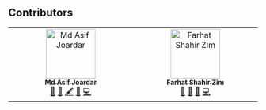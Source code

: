 ## Contributors

<!-- ALL-CONTRIBUTORS-LIST:START - Do not remove or modify this section -->
<!-- prettier-ignore-start -->
<!-- markdownlint-disable -->
<table>
  <tbody>
    <tr>
      <td align="center" valign="top" width="16.66%"><a href="https://github.com/asifjoardar"><img src="https://avatars1.githubusercontent.com/u/35629053?v=4?s=100" width="100px;" alt="Md Asif Joardar"/><br /><sub><b>Md Asif Joardar</b></sub></a><br /><a href="#projectManagement-asifjoardar" title="Project Management">📆</a> <a href="#maintenance-asifjoardar" title="Maintenance">🚧</a> <a href="#content-asifjoardar" title="Content">🖋</a> <a href="https://github.com/asifjoardar/Design-Patterns-Palette/pulls?q=is%3Apr+reviewed-by%3Aasifjoardar" title="Reviewed Pull Requests">👀</a> <a href="https://github.com/asifjoardar/Design-Patterns-Palette/commits?author=asifjoardar" title="Code">💻</a></td>
      <td align="center" valign="top" width="16.66%"><a href="https://medium.com/@farhatshahirzim"><img src="https://avatars.githubusercontent.com/u/27778619?v=4?s=100" width="100px;" alt="Farhat Shahir Zim"/><br /><sub><b>Farhat Shahir Zim</b></sub></a><br /><a href="#projectManagement-zim0101" title="Project Management">📆</a> <a href="#maintenance-zim0101" title="Maintenance">🚧</a> <a href="https://github.com/asifjoardar/Design-Patterns-Palette/pulls?q=is%3Apr+reviewed-by%3Azim0101" title="Reviewed Pull Requests">👀</a> <a href="https://github.com/asifjoardar/Design-Patterns-Palette/commits?author=zim0101" title="Code">💻</a></td>
    </tr>
  </tbody>
</table>

<!-- markdownlint-restore -->
<!-- prettier-ignore-end -->

<!-- ALL-CONTRIBUTORS-LIST:END -->
